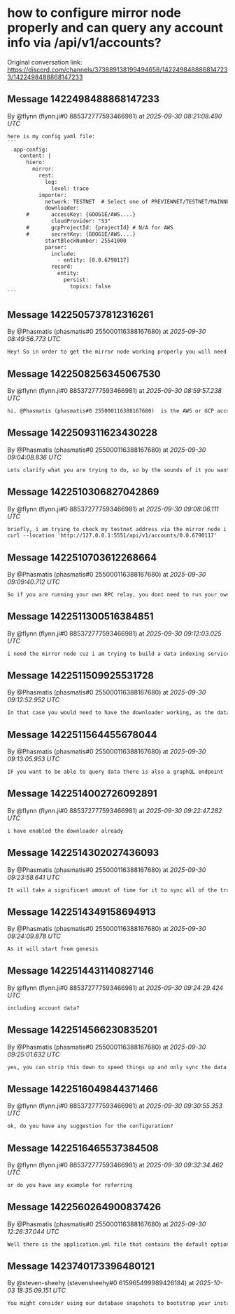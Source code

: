 # how to configure mirror node properly and can query any account info via /api/v1/accounts?

Original conversation link: <https://discord.com/channels/373889138199494658/1422498488868147233/1422498488868147233>

## Message 1422498488868147233

By @flynn (flynn.ji#0 885372777593466981)
at *2025-09-30 08:21:08.490 UTC*

````txt
here is my config yaml file:
```
  app-config:
    content: |
      hiero:
        mirror:
          rest:
            log:
              level: trace
          importer:
            network: TESTNET  # Select one of PREVIEWNET/TESTNET/MAINNET and populate below config
            downloader:
      #       accessKey: {GOOG1E/AWS....}
              cloudProvider: "S3"
      #       gcpProjectId: {projectId} # N/A for AWS
      #       secretKey: {GOOG1E/AWS....}
            startBlockNumber: 25541000
            parser:
              include:
                - entity: [0.0.6790117]
              record:
                entity:
                  persist:
                    topics: false
```
````

## Message 1422505737812316261

By @Phasmatis (phasmatis#0 255000116388167680)
at *2025-09-30 08:49:56.773 UTC*

```txt
Hey! So in order to get the mirror node working properly you will need to have an AWS or GCP account setup and have your API keys handy and put into the importer and downloader as you will be pulling data down from either service (whichever you prefer).
```

## Message 1422508256345067530

By @flynn (flynn.ji#0 885372777593466981)
at *2025-09-30 08:59:57.238 UTC*

```txt
hi, @Phasmatis (phasmatis#0 255000116388167680)  is the AWS or GCP account necessary? cuz i am now can run the mirror node, and many other RPC methods provided by the node work well. just except the v1/accounts
```

## Message 1422509311623430228

By @Phasmatis (phasmatis#0 255000116388167680)
at *2025-09-30 09:04:08.836 UTC*

```txt
Lets clarify what you are trying to do, so by the sounds of it you want to run your own RPC endpoint yes?
```

## Message 1422510306827042869

By @flynn (flynn.ji#0 885372777593466981)
at *2025-09-30 09:08:06.111 UTC*

```txt
briefly, i am trying to check my testnet address via the mirror node i just run. so i query the below endpoint, and found 404. 
curl --location 'http://127.0.0.1:5551/api/v1/accounts/0.0.6790117'
```

## Message 1422510703612268664

By @Phasmatis (phasmatis#0 255000116388167680)
at *2025-09-30 09:09:40.712 UTC*

```txt
So if you are running your own RPC relay, you dont need to run your own mirror node - you should query the public mirror node
```

## Message 1422511300516384851

By @flynn (flynn.ji#0 885372777593466981)
at *2025-09-30 09:12:03.025 UTC*

```txt
i need the mirror node cuz i am trying to build a data indexing service on my local env, so i think maintain a mirror node would be a better option for me
```

## Message 1422511509925531728

By @Phasmatis (phasmatis#0 255000116388167680)
at *2025-09-30 09:12:52.952 UTC*

```txt
In that case you would need to have the downloader working, as the data is synced to your instance of the mirror node via AWS s3 or GCP
```

## Message 1422511564455678044

By @Phasmatis (phasmatis#0 255000116388167680)
at *2025-09-30 09:13:05.953 UTC*

```txt
IF you want to be able to query data there is also a graphQL endpoint
```

## Message 1422514002726092891

By @flynn (flynn.ji#0 885372777593466981)
at *2025-09-30 09:22:47.282 UTC*

```txt
i have enabled the downloader already
```

## Message 1422514302027436093

By @Phasmatis (phasmatis#0 255000116388167680)
at *2025-09-30 09:23:58.641 UTC*

```txt
It will take a significant amount of time for it to sync all of the transactions to your local instance
```

## Message 1422514349158694913

By @Phasmatis (phasmatis#0 255000116388167680)
at *2025-09-30 09:24:09.878 UTC*

```txt
As it will start from genesis
```

## Message 1422514431140827146

By @flynn (flynn.ji#0 885372777593466981)
at *2025-09-30 09:24:29.424 UTC*

```txt
including account data?
```

## Message 1422514566230835201

By @Phasmatis (phasmatis#0 255000116388167680)
at *2025-09-30 09:25:01.632 UTC*

```txt
yes, you can strip this down to speed things up and only sync the data that you would like, but from memory the current size is a few TB
```

## Message 1422516049844371466

By @flynn (flynn.ji#0 885372777593466981)
at *2025-09-30 09:30:55.353 UTC*

```txt
ok, do you have any suggestion for the configuration?
```

## Message 1422516465537384508

By @flynn (flynn.ji#0 885372777593466981)
at *2025-09-30 09:32:34.462 UTC*

```txt
or do you have any example for referring
```

## Message 1422560264900837426

By @Phasmatis (phasmatis#0 255000116388167680)
at *2025-09-30 12:26:37.044 UTC*

```txt
Well there is the application.yml file that contains the default options that you can change, however you can be more granular with it. For example you can pull out the coniguration medata, let me see if I can do that for you
```

## Message 1423740173396480121

By @steven-sheehy (stevensheehy#0 615965499989426184)
at *2025-10-03 18:35:09.151 UTC*

```txt
You might consider using our database snapshots to bootstrap your instance: https://github.com/hiero-ledger/hiero-mirror-node/blob/main/docs/database/bootstrap.md. If you start a mirror node by default it will start from now. So it will not include any accounts from before now and those queries will 404.
```
